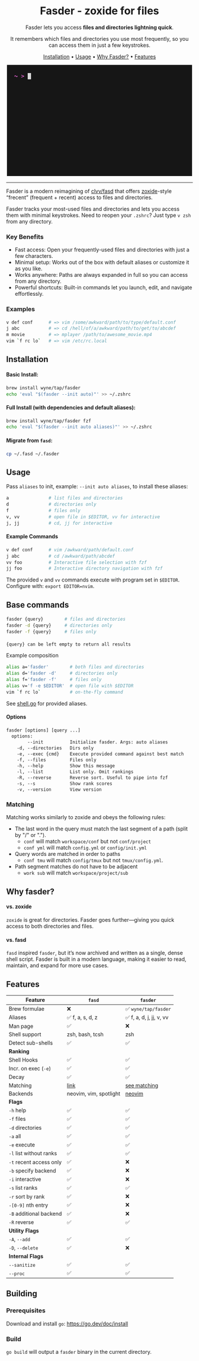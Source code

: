 <div align="center">

# Fasder - zoxide for files

<!--
[![GitHub Downloads (all assets, all releases)](https://img.shields.io/github/downloads/wyne/fasder/total)](https://github.com/wyne/fasder/releases)
-->

Fasder lets you access **files and directories lightning quick**.

It remembers which files and directories you use most frequently, so you can access
them in just a few keystrokes.<br />

[Installation](#installation) •
[Usage](#usage) •
[Why Fasder?](#why-fasder) •
[Features](#features)

![Demo](./demo.gif)

</div>

<hr />

Fasder is a modern reimagining of [clvv/fasd](http://github.com/clvv/fasd) that offers [zoxide](https://github.com/ajeetdsouza/zoxide)-style “frecent” (frequent + recent) access to files and directories.

Fasder tracks your most-used files and directories and lets you access them with minimal keystrokes. Need to reopen your `.zshrc`? Just type `v zsh` from any directory.

### Key Benefits

- Fast access: Open your frequently-used files and directories with just a few characters.
- Minimal setup: Works out of the box with default aliases or customize it as you like.
- Works anywhere: Paths are always expanded in full so you can access from any directory.
- Powerful shortcuts: Built-in commands let you launch, edit, and navigate effortlessly.

### Examples

```bash
v def conf      # => vim /some/awkward/path/to/type/default.conf
j abc           # => cd /hell/of/a/awkward/path/to/get/to/abcdef
m movie         # => mplayer /path/to/awesome_movie.mp4
vim `f rc lo`   # => vim /etc/rc.local
```

## Installation

#### Basic Install:

```bash
brew install wyne/tap/fasder
echo 'eval "$(fasder --init auto)"' >> ~/.zshrc
```

#### Full Install (with dependencies and default aliases):

```bash
brew install wyne/tap/fasder fzf
echo 'eval "$(fasder --init auto aliases)"' >> ~/.zshrc
```

#### Migrate from `fasd`:

```bash
cp ~/.fasd ~/.fasder
```

## Usage

Pass `aliases` to init, example: `--init auto aliases`, to install these aliases:

```bash
a               # list files and directories
d               # directories only
f               # files only
v, vv           # open file in $EDITOR, vv for interactive
j, jj           # cd, jj for interactive
```

#### Example Commands

```bash
v def conf      # vim /awkward/path/default.conf
j abc           # cd /awkward/path/abcdef
vv foo          # Interactive file selection with fzf
jj foo          # Interactive directory navigation with fzf
```

The provided `v` and `vv` commands execute with program set in `$EDITOR`.
Configure with: `export EDITOR=nvim`.

## Base commands

```bash
fasder {query}        # files and directories
fasder -d {query}     # directories only
fasder -f {query}     # files only

{query} can be left empty to return all results
```

Example composition

```bash
alias a='fasder'        # both files and directories
alias d='fasder -d'     # directories only
alias f='fasder -f'     # files only
alias v='f -e $EDITOR'  # open file with $EDITOR
vim `f rc lo`           # on-the-fly command
```

See [shell.go](https://github.com/wyne/fasder/blob/main/shell.go) for provided aliases.

#### Options

```
fasder [options] [query ...]
  options:
        --init          Initialize fasder. Args: auto aliases
    -d, --directories   Dirs only
    -e, --exec {cmd}    Execute provided command against best match
    -f, --files         Files only
    -h, --help          Show this message
    -l, --list          List only. Omit rankings
    -R, --reverse       Reverse sort. Useful to pipe into fzf
    -s, --s             Show rank scores
    -v, --version       View version
```

### Matching

Matching works similarly to zoxide and obeys the following rules:

- The last word in the query must match the last segment of a path (split by "/" or ".").
  - `conf` will match `workspace/conf` but not `conf/project`
  - `conf yml` will match `config.yml` or `config/init.yml`
- Query words are matched in order to paths
  - `conf tmu` will match `config/tmux` but not `tmux/config.yml`.
- Path segment matches do not have to be adjacent
  - `work sub` will match `workspace/project/sub`

## Why fasder?

#### vs. zoxide

`zoxide` is great for directories. Fasder goes further—giving you quick access to both directories and files.

#### vs. fasd

`fasd` inspired `fasder`, but it’s now archived and written as a single, dense shell script. Fasder is built in a modern language, making it easier to read, maintain, and expand for more use cases.

## Features

| Feature                 | `fasd`                 | `fasder`                |
| ----------------------- | ---------------------- | ----------------------- |
| Brew formulae           | ❌                      | ✅ `wyne/tap/fasder`     |
| Aliases                 | ✅ f, a, s, d, z        | ✅ f, a, d, j, jj, v, vv |
| Man page                | ✅                      | ❌                       |
| Shell support           | zsh, bash, tcsh        | zsh                     |
| Detect sub-shells       | ✅                      | ✅                       |
| **Ranking**             |                        |                         |
| Shell Hooks             | ✅                      | ✅                       |
| Incr. on exec (`-e`)    | ✅                      | ✅                       |
| Decay                   | ✅                      | ✅                       |
| Matching                | [link](#)              | [see matching](#)       |
| Backends                | neovim, vim, spotlight | [neovim](#)             |
| **Flags**               |                        |                         |
| `-h` help               | ✅                      | ✅                       |
| `-f` files              | ✅                      | ✅                       |
| `-d` directories        | ✅                      | ✅                       |
| `-a` all                | ✅                      | ✅                       |
| `-e` execute            | ✅                      | ✅                       |
| `-l` list without ranks | ✅                      | ✅                       |
| `-t` recent access only | ✅                      | ❌                       |
| `-b` specify backend    | ✅                      | ❌                       |
| `-i` interactive        | ✅                      | ❌                       |
| `-s` list ranks         | ✅                      | ✅                       |
| `-r` sort by rank       | ✅                      | ❌                       |
| `-[0-9]` nth entry      | ✅                      | ❌                       |
| `-B` additional backend | ✅                      | ❌                       |
| `-R` reverse            | ✅                      | ✅                       |
| **Utility Flags**       |                        |                         |
| `-A`, `--add`           | ✅                      | ✅                       |
| `-D`, `--delete`        | ✅                      | ❌                       |
| **Internal Flags**      |                        |                         |
| `--sanitize`            | ✅                      | ✅                       |
| `--proc`                | ✅                      | ✅                       |

## Building

### Prerequisites

Download and install `go`: https://go.dev/doc/install

### Build

`go build` will output a `fasder` binary in the current directory.
